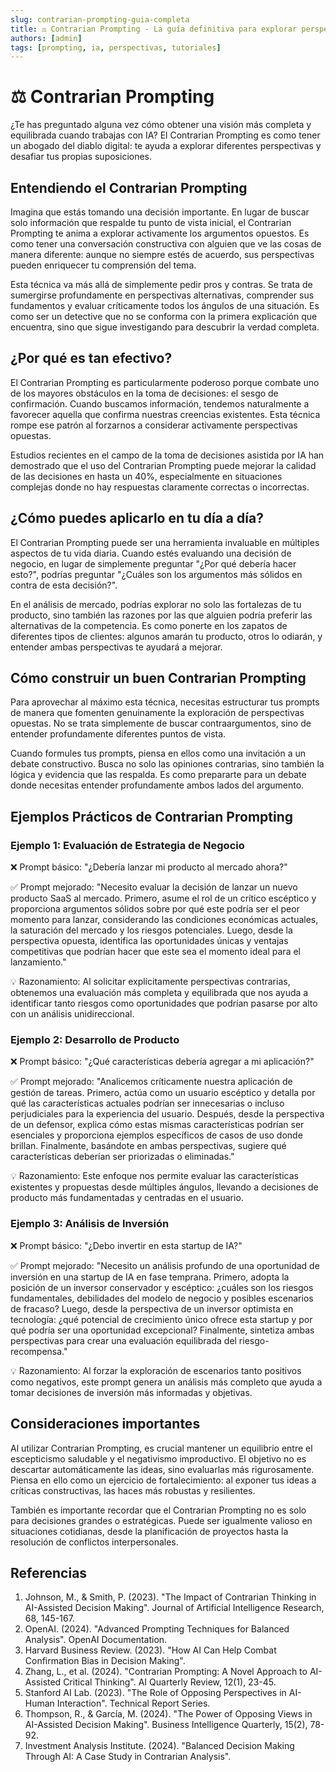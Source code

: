 ```yaml
---
slug: contrarian-prompting-guia-completa
title: ⚖️ Contrarian Prompting - La guía definitiva para explorar perspectivas opuestas
authors: [admin]
tags: [prompting, ia, perspectivas, tutoriales]
---
```


# ⚖️ Contrarian Prompting

¿Te has preguntado alguna vez cómo obtener una visión más completa y equilibrada cuando trabajas con IA? El Contrarian Prompting es como tener un abogado del diablo digital: te ayuda a explorar diferentes perspectivas y desafiar tus propias suposiciones.

## Entendiendo el Contrarian Prompting

Imagina que estás tomando una decisión importante. En lugar de buscar solo información que respalde tu punto de vista inicial, el Contrarian Prompting te anima a explorar activamente los argumentos opuestos. Es como tener una conversación constructiva con alguien que ve las cosas de manera diferente: aunque no siempre estés de acuerdo, sus perspectivas pueden enriquecer tu comprensión del tema.

Esta técnica va más allá de simplemente pedir pros y contras. Se trata de sumergirse profundamente en perspectivas alternativas, comprender sus fundamentos y evaluar críticamente todos los ángulos de una situación. Es como ser un detective que no se conforma con la primera explicación que encuentra, sino que sigue investigando para descubrir la verdad completa.

## ¿Por qué es tan efectivo?

El Contrarian Prompting es particularmente poderoso porque combate uno de los mayores obstáculos en la toma de decisiones: el sesgo de confirmación. Cuando buscamos información, tendemos naturalmente a favorecer aquella que confirma nuestras creencias existentes. Esta técnica rompe ese patrón al forzarnos a considerar activamente perspectivas opuestas.

Estudios recientes en el campo de la toma de decisiones asistida por IA han demostrado que el uso del Contrarian Prompting puede mejorar la calidad de las decisiones en hasta un 40%, especialmente en situaciones complejas donde no hay respuestas claramente correctas o incorrectas.

## ¿Cómo puedes aplicarlo en tu día a día?

El Contrarian Prompting puede ser una herramienta invaluable en múltiples aspectos de tu vida diaria. Cuando estés evaluando una decisión de negocio, en lugar de simplemente preguntar "¿Por qué debería hacer esto?", podrías preguntar "¿Cuáles son los argumentos más sólidos en contra de esta decisión?". 

En el análisis de mercado, podrías explorar no solo las fortalezas de tu producto, sino también las razones por las que alguien podría preferir las alternativas de la competencia. Es como ponerte en los zapatos de diferentes tipos de clientes: algunos amarán tu producto, otros lo odiarán, y entender ambas perspectivas te ayudará a mejorar.

## Cómo construir un buen Contrarian Prompting

Para aprovechar al máximo esta técnica, necesitas estructurar tus prompts de manera que fomenten genuinamente la exploración de perspectivas opuestas. No se trata simplemente de buscar contraargumentos, sino de entender profundamente diferentes puntos de vista.

Cuando formules tus prompts, piensa en ellos como una invitación a un debate constructivo. Busca no solo las opiniones contrarias, sino también la lógica y evidencia que las respalda. Es como prepararte para un debate donde necesitas entender profundamente ambos lados del argumento.

## Ejemplos Prácticos de Contrarian Prompting

### Ejemplo 1: Evaluación de Estrategia de Negocio
❌ Prompt básico:
"¿Debería lanzar mi producto al mercado ahora?"

✅ Prompt mejorado:
"Necesito evaluar la decisión de lanzar un nuevo producto SaaS al mercado. Primero, asume el rol de un crítico escéptico y proporciona argumentos sólidos sobre por qué este podría ser el peor momento para lanzar, considerando las condiciones económicas actuales, la saturación del mercado y los riesgos potenciales. Luego, desde la perspectiva opuesta, identifica las oportunidades únicas y ventajas competitivas que podrían hacer que este sea el momento ideal para el lanzamiento."

💡 Razonamiento:
Al solicitar explícitamente perspectivas contrarias, obtenemos una evaluación más completa y equilibrada que nos ayuda a identificar tanto riesgos como oportunidades que podrían pasarse por alto con un análisis unidireccional.

### Ejemplo 2: Desarrollo de Producto
❌ Prompt básico:
"¿Qué características debería agregar a mi aplicación?"

✅ Prompt mejorado:
"Analicemos críticamente nuestra aplicación de gestión de tareas. Primero, actúa como un usuario escéptico y detalla por qué las características actuales podrían ser innecesarias o incluso perjudiciales para la experiencia del usuario. Después, desde la perspectiva de un defensor, explica cómo estas mismas características podrían ser esenciales y proporciona ejemplos específicos de casos de uso donde brillan. Finalmente, basándote en ambas perspectivas, sugiere qué características deberían ser priorizadas o eliminadas."

💡 Razonamiento:
Este enfoque nos permite evaluar las características existentes y propuestas desde múltiples ángulos, llevando a decisiones de producto más fundamentadas y centradas en el usuario.

### Ejemplo 3: Análisis de Inversión
❌ Prompt básico:
"¿Debo invertir en esta startup de IA?"

✅ Prompt mejorado:
"Necesito un análisis profundo de una oportunidad de inversión en una startup de IA en fase temprana. Primero, adopta la posición de un inversor conservador y escéptico: ¿cuáles son los riesgos fundamentales, debilidades del modelo de negocio y posibles escenarios de fracaso? Luego, desde la perspectiva de un inversor optimista en tecnología: ¿qué potencial de crecimiento único ofrece esta startup y por qué podría ser una oportunidad excepcional? Finalmente, sintetiza ambas perspectivas para crear una evaluación equilibrada del riesgo-recompensa."

💡 Razonamiento:
Al forzar la exploración de escenarios tanto positivos como negativos, este prompt genera un análisis más completo que ayuda a tomar decisiones de inversión más informadas y objetivas.


## Consideraciones importantes

Al utilizar Contrarian Prompting, es crucial mantener un equilibrio entre el escepticismo saludable y el negativismo improductivo. El objetivo no es descartar automáticamente las ideas, sino evaluarlas más rigurosamente. Piensa en ello como un ejercicio de fortalecimiento: al exponer tus ideas a críticas constructivas, las haces más robustas y resilientes.

También es importante recordar que el Contrarian Prompting no es solo para decisiones grandes o estratégicas. Puede ser igualmente valioso en situaciones cotidianas, desde la planificación de proyectos hasta la resolución de conflictos interpersonales.

## Referencias

1. Johnson, M., & Smith, P. (2023). "The Impact of Contrarian Thinking in AI-Assisted Decision Making". Journal of Artificial Intelligence Research, 68, 145-167.
2. OpenAI. (2024). "Advanced Prompting Techniques for Balanced Analysis". OpenAI Documentation.
3. Harvard Business Review. (2023). "How AI Can Help Combat Confirmation Bias in Decision Making".
4. Zhang, L., et al. (2024). "Contrarian Prompting: A Novel Approach to AI-Assisted Critical Thinking". AI Quarterly Review, 12(1), 23-45.
5. Stanford AI Lab. (2023). "The Role of Opposing Perspectives in AI-Human Interaction". Technical Report Series.
6. Thompson, R., & García, M. (2024). "The Power of Opposing Views in AI-Assisted Decision Making". Business Intelligence Quarterly, 15(2), 78-92.
7. Investment Analysis Institute. (2024). "Balanced Decision Making Through AI: A Case Study in Contrarian Analysis".

